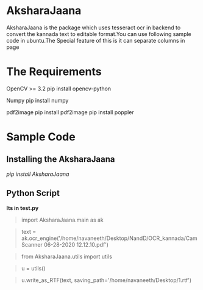 # AksharaJaana

AksharaJaana is the package which uses tesseract ocr in backend to convert the kannada text to editable format.You can use
following sample code in ubuntu.The Special feature of this is it can separate columns in page


# The Requirements 

OpenCV >= 3.2
pip install opencv-python

Numpy 
pip install numpy

pdf2image
pip install pdf2image
pip install poppler

# Sample Code 

## Installing the AksharaJaana
*pip install AksharaJaana*



## Python Script
**Its in test.py** 
>import AksharaJaana.main as ak 

>text = ak.ocr_engine('/home/navaneeth/Desktop/NandD/OCR_kannada/CamScanner 06-28-2020 12.12.10.pdf')

>from AksharaJaana.utils import utils

>u = utils()

>u.write_as_RTF(text, saving_path='/home/navaneeth/Desktop/1.rtf')
